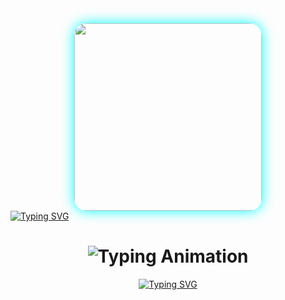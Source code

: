 <div align="center">
  <img src="https://i.ibb.co/fLM6Lm8/shaban-md.jpg" width="300" style="border-radius: 20px; box-shadow: 0 0 20px #00ffff;"/>
</div>
<a href="https://git.io/typing-svg"><img src="https://readme-typing-svg.demolab.com?font=Black+Ops+One&size=100&pause=1000&color=ff0000&center=true&width=1000&height=200&lines=HAPPY;GIRLFRIEND'S;DAY;TO+ALL;GIRLS;CELEBRATING+ON;THESE+DAY" alt="Typing SVG" /></a>
  
<div align="center">

<h1 align="center">
  <img src="https://readme-typing-svg.herokuapp.com?font=Fira+Code&size=30&duration=6000&color=00FF00&background=000000&center=true&vCenter=true&width=600&lines=💕💕💕Happy+Girlfriend;Day+to+the;love+of+my;life+You+re;the+sunshine;that+brightens;up+my;day;You+re+not;just+my+girlfriend;you+re;my+best+friend;partner;in+crime;and+soulmate;Love+you;more+than+words;can+say;I+m;so+grateful;to;have+you;by+my+side;here+s;to+many+more;adventures+together;happy+Girlfriend;Day+You+re;the+reason;my+heart;beats+faster;my+smile;grows+wider;and+my;life+feels;more+meaningful;Love+you;In+a+world;full+of:people+you+re;the+one+I;want+to;spend+forever;with;Happy+Girlfriend+Day;my+love" alt="Typing Animation">
</h1>
 <a href="https://git.io/typing-svg"><img src="https://readme-typing-svg.demolab.com?font=Black+Ops+One&size=70&pause=500&color=8A2BE2&center=true&width=1150&height=200&wishes+from;sir+bravin" alt="Typing SVG" /></a>
  </div>
